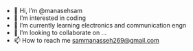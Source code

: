 - 👋 Hi, I’m @manasehsam
- 👀 I’m interested in coding
- 🌱 I’m currently learning electronics and communication engn 
- 💞️ I’m looking to collaborate on ...
- 📫 How to reach me sammanasseh269@gmail.com

<!---
manasehsam/manasehsam is a ✨ special ✨ repository because its `README.md` (this file) appears on your GitHub profile.
You can click the Preview link to take a look at your changes.
--->
